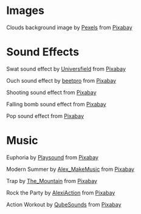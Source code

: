 # Images

Clouds background image by [Pexels](https://pixabay.com/users/pexels-2286921/?utm_source=link-attribution&amp;utm_medium=referral&amp;utm_campaign=image&amp;utm_content=1282314) from [Pixabay](https://pixabay.com//?utm_source=link-attribution&amp;utm_medium=referral&amp;utm_campaign=image&amp;utm_content=1282314)

# Sound Effects

Swat sound effect by [Universfield](https://pixabay.com/users/universfield-28281460/?utm_source=link-attribution&amp;utm_medium=referral&amp;utm_campaign=music&amp;utm_content=140236) from [Pixabay](https://pixabay.com/sound-effects//?utm_source=link-attribution&amp;utm_medium=referral&amp;utm_campaign=music&amp;utm_content=140236)

Ouch sound effect by [beetpro](https://pixabay.com/users/beetpro-16097074/?utm_source=link-attribution&amp;utm_medium=referral&amp;utm_campaign=music&amp;utm_content=11844) from [Pixabay](https://pixabay.com/sound-effects//?utm_source=link-attribution&amp;utm_medium=referral&amp;utm_campaign=music&amp;utm_content=11844)

Shooting sound effect from [Pixabay](https://pixabay.com/?utm_source=link-attribution&amp;utm_medium=referral&amp;utm_campaign=music&amp;utm_content=14443)

Falling bomb sound effect from [Pixabay](https://pixabay.com/sound-effects/?utm_source=link-attribution&amp;utm_medium=referral&amp;utm_campaign=music&amp;utm_content=41038)

Pop sound effect from [Pixabay](https://pixabay.com/sound-effects/?utm_source=link-attribution&amp;utm_medium=referral&amp;utm_campaign=music&amp;utm_content=85563)

# Music

Euphoria by [Playsound](https://pixabay.com/users/playsound-24686998/?utm_source=link-attribution&amp;utm_medium=referral&amp;utm_campaign=music&amp;utm_content=121294) from [Pixabay](https://pixabay.com//?utm_source=link-attribution&amp;utm_medium=referral&amp;utm_campaign=music&amp;utm_content=121294)

Modern Summer by [Alex_MakeMusic](https://pixabay.com/users/alex_makemusic-24186663/?utm_source=link-attribution&amp;utm_medium=referral&amp;utm_campaign=music&amp;utm_content=10534) from [Pixabay](https://pixabay.com/music//?utm_source=link-attribution&amp;utm_medium=referral&amp;utm_campaign=music&amp;utm_content=10534)

Trap by [The_Mountain](https://pixabay.com/users/the_mountain-3616498/?utm_source=link-attribution&amp;utm_medium=referral&amp;utm_campaign=music&amp;utm_content=139518) from [Pixabay](https://pixabay.com//?utm_source=link-attribution&amp;utm_medium=referral&amp;utm_campaign=music&amp;utm_content=139518)

Rock the Party by [AlexiAction](https://pixabay.com/users/alexiaction-26977400/?utm_source=link-attribution&amp;utm_medium=referral&amp;utm_campaign=music&amp;utm_content=110947) from [Pixabay](https://pixabay.com/music//?utm_source=link-attribution&amp;utm_medium=referral&amp;utm_campaign=music&amp;utm_content=110947)

Action Workout by [QubeSounds](https://pixabay.com/users/qubesounds-24397640/?utm_source=link-attribution&amp;utm_medium=referral&amp;utm_campaign=music&amp;utm_content=99524) from [Pixabay](https://pixabay.com/music//?utm_source=link-attribution&amp;utm_medium=referral&amp;utm_campaign=music&amp;utm_content=99524)
